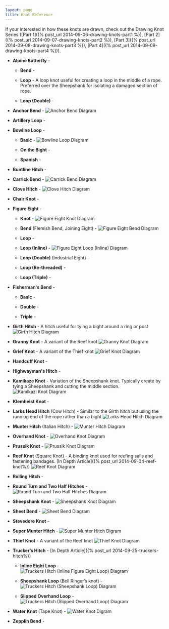 ```yaml
---
layout: page
title: Knot Reference
---
```


If your interested in how these knots are drawn, check out the Drawing Knot Series ([Part 1]({% post_url 2014-09-06-drawing-knots-part1 %}),
[Part 2]({% post_url 2014-09-07-drawing-knots-part2 %}), [Part 3]({% post_url 2014-09-08-drawing-knots-part3 %}),
[Part 4]({% post_url 2014-09-09-drawing-knots-part4 %})).

- **Alpine Butterfly** -

    - **Bend** -

    - **Loop** - A loop knot useful for creating a loop in the middle of a rope. Preferred over the
    Sheepshank for isolating a damaged section of rope.

    - **Loop (Double)** -

- **Anchor Bend** - ![Anchor Bend Diagram](/knots/anchor-bend.svg)

- **Artillery Loop** -

- **Bowline Loop** -

    - **Basic** - ![Bowline Loop Diagram](/knots/bowline-loop.svg)

    - **On the Bight** -

    - **Spanish** -

- **Buntline Hitch** -

- **Carrick Bend** - ![Carrick Bend Diagram](/knots/carrick-bend.svg)

- **Clove Hitch** - ![Clove Hitch Diagram](/knots/clove-hitch.svg)

- **Chair Knot** -

- **Figure Eight** -

    - **Knot** - ![Figure Eight Knot Diagram](/knots/figure-eight-knot.svg)

    - **Bend** (Flemish Bend, Joining Eight) - ![Figure Eight Bend Diagram](/knots/figure-eight-bend.svg)

    - **Loop** -

    - **Loop (Inline)** - ![Figure Eight Loop (Inline) Diagram](/knots/figure-eight-loop-inline.svg)

    - **Loop (Double)** (Industrial Eight) -

    - **Loop (Re-threaded)** -

    - **Loop (Triple)** -

- **Fisherman's Bend** -

    - **Basic** -

    - **Double** -

    - **Triple** -

- **Girth Hitch** - A hitch useful for tying a bight around a ring or post
![Girth Hitch Diagram](/knots/girth-hitch.svg)

- **Granny Knot** - A variant of the Reef knot ![Granny Knot Diagram](/knots/granny-knot.svg)

- **Grief Knot** - A variant of the Thief knot ![Grief Knot Diagram](/knots/grief-knot.svg)

- **Handcuff Knot** -

- **Highwayman's Hitch** -

- **Kamikaze Knot** - Variation of the Sheepshank knot. Typically create by tying a Sheepshank and cutting the middle
 section. ![Kamikazi Knot Diagram](/knots/kamikaze-knot.svg)

- **Klemheist Knot** -

- **Larks Head Hitch** (Cow Hitch) - Similar to the Girth hitch but using the running end of the rope rather than a
bight ![Larks Head Hitch Diagram](/knots/larks-head-hitch.svg)

- **Munter Hitch** (Italian Hitch) - ![Munter Hitch Diagram](/knots/munter-hitch.svg)

- **Overhand Knot** - ![Overhand Knot Diagram](/knots/overhand-knot.svg)

- **Prussik Knot** - ![Prussik Knot Diagram](/knots/prussik-knot.svg)

- **Reef Knot** (Square Knot) - A binding knot used for reefing sails and fastening bandages. [In Depth Article]({% post_url 2014-09-04-reef-knot%})
![Reef Knot Diagram](/knots/reef-knot.svg)

- **Rolling Hitch** -

- **Round Turn and Two Half Hitches** - ![Round Turn and Two Half Hitches Diagram](/knots/round-turn-two-half-hitches.svg)

- **Sheepshank Knot** - ![Sheepshank Knot Diagram](/knots/sheepshank-knot.svg)

- **Sheet Bend** - ![Sheet Bend Diagram](/knots/sheet-bend.svg)

- **Stevedore Knot** -

- **Super Munter Hitch** - ![Super Munter Hitch Digram](/knots/super-munter-hitch.svg)

- **Thief Knot** - A variant of the Reef knot ![Thief Knot Diagram](/knots/thief-knot.svg)

- **Trucker&rsquo;s Hitch** - [In Depth Article]({% post_url 2014-09-25-truckers-hitch%})

    - **Inline Eight Loop** - ![Truckers Hitch (Inline Figure Eight Loop) Diagram](/knots/truckers-hitch-inline-eight.svg)

    - **Sheepshank Loop** (Bell Ringer&rsquo;s knot) - ![Truckers Hitch (Sheepshank Loop) Diagram](/knots/truckers-hitch-sheep-shank.svg)

    - **Slipped Overhand Loop** - ![Truckers Hitch (Slipped Overhand Loop) Diagram](/knots/truckers-hitch-slipped-overhand.svg)

- **Water Knot** (Tape Knot) - ![Water Knot Digram](/knots/water-knot.svg)

- **Zepplin Bend** -